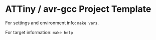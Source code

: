 ATTiny / avr-gcc Project Template
=================================

For settings and environment info: `make vars`.

For target information: `make help`
